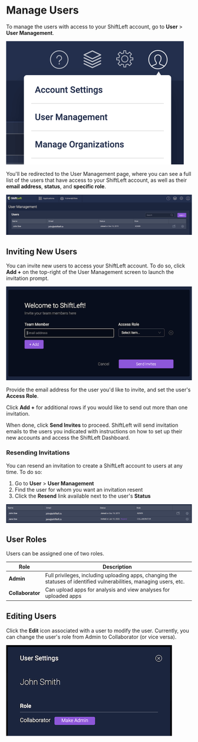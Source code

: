 # Manage Users

To manage the users with access to your ShiftLeft account, go to **User** > **User Management**.

![](img/dashboard-user-management.png)

You'll be redirected to the User Management page, where you can see a full list of the users that have access to your ShiftLeft account, as well as their **email address**, **status**, and **specific role**.

![](img/user-list.png)

## Inviting New Users

You can invite new users to access your ShiftLeft account. To do so, click **Add +** on the top-right of the User Management screen to launch the invitation prompt.

![](img/invite-new-users.png)

Provide the email address for the user you'd like to invite, and set the user's **Access Role**.

Click **Add +** for additional rows if you would like to send out more than one invitation.

When done, click **Send Invites** to proceed. ShiftLeft will send invitation emails to the users you indicated with instructions on how to set up their new accounts and access the ShiftLeft Dashboard.

### Resending Invitations

You can resend an invitation to create a ShiftLeft account to users at any time. To do so:

1. Go to **User** > **User Management**
2. Find the user for whom you want an invitation resent
3. Click the **Resend** link available next to the user's **Status**

![](img/resend-invite.png)

## User Roles

Users can be assigned one of two roles.

| **Role** | **Description** |
| - | - |
| **Admin** | Full privileges, including uploading apps, changing the statuses of identified vulnerabilities, managing users, etc. |
| **Collaborator** | Can upload apps for analysis and view analyses for uploaded apps |

## Editing Users

Click the **Edit** icon associated with a user to modify the user. Currently, you can change the user's role from Admin to Collaborator (or vice versa).

![](img/change-user-role.png)